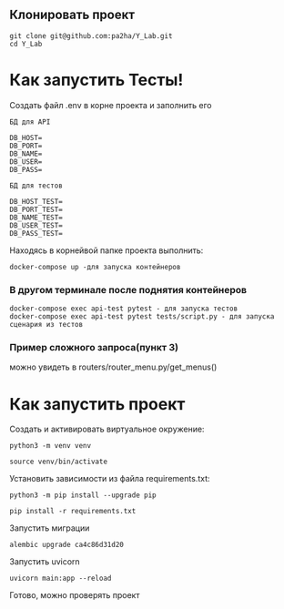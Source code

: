 ## Клонировать проект
```
git clone git@github.com:pa2ha/Y_Lab.git
cd Y_Lab
```
# Как запустить Тесты!

Cоздать файл .env в корне проекта и заполнить его

```
БД для API

DB_HOST=
DB_PORT=
DB_NAME=
DB_USER=
DB_PASS=

БД для тестов 

DB_HOST_TEST=
DB_PORT_TEST=
DB_NAME_TEST=
DB_USER_TEST=
DB_PASS_TEST=
```
Находясь в корнейвой папке проекта выполнить:
```
docker-compose up -для запуска контейнеров
```
### В другом терминале после поднятия контейнеров
```
docker-compose exec api-test pytest - для запуска тестов
docker-compose exec api-test pytest tests/script.py - для запуска сценария из тестов
```
### Пример сложного запроса(пункт 3)
можно увидеть в routers/router_menu.py/get_menus()

# Как запустить проект
Cоздать и активировать виртуальное окружение:

```
python3 -m venv venv
```

```
source venv/bin/activate
```

Установить зависимости из файла requirements.txt:

```
python3 -m pip install --upgrade pip
```

```
pip install -r requirements.txt
```



Запустить миграции
```
alembic upgrade ca4c86d31d20
```
Запустить uvicorn

```
uvicorn main:app --reload
```
Готово, можно проверять проект
